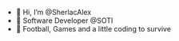 - 👋 Hi, I’m @SherlacAlex
- 🌱 Software Developer @SOTI
- 👀 Football, Games and a little coding to survive

<!---
SherlacAlex/SherlacAlex is a ✨ special ✨ repository because its `README.md` (this file) appears on your GitHub profile.
You can click the Preview link to take a look at your changes.
--->
